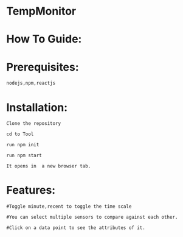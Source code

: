 # TempMonitor

# How To Guide:

  # Prerequisites:

    nodejs,npm,reactjs

  # Installation:

    Clone the repository

    cd to Tool

    run npm init

    run npm start

    It opens in  a new browser tab.

  # Features:

    #Toggle minute,recent to toggle the time scale

    #You can select multiple sensors to compare against each other.

    #Click on a data point to see the attributes of it.
